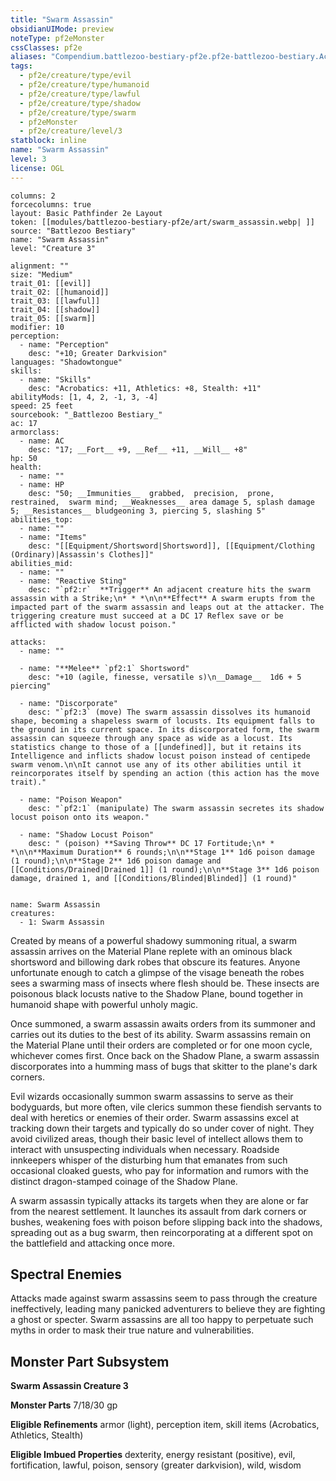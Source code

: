 ```yaml
---
title: "Swarm Assassin"
obsidianUIMode: preview
noteType: pf2eMonster
cssClasses: pf2e
aliases: "Compendium.battlezoo-bestiary-pf2e.pf2e-battlezoo-bestiary.Actor.6DUwR7e4pgbsykQO" 
tags:
  - pf2e/creature/type/evil
  - pf2e/creature/type/humanoid
  - pf2e/creature/type/lawful
  - pf2e/creature/type/shadow
  - pf2e/creature/type/swarm
  - pf2eMonster
  - pf2e/creature/level/3
statblock: inline
name: "Swarm Assassin"
level: 3
license: OGL
---
```


```statblock
columns: 2
forcecolumns: true
layout: Basic Pathfinder 2e Layout
token: [[modules/battlezoo-bestiary-pf2e/art/swarm_assassin.webp| ]]
source: "Battlezoo Bestiary"
name: "Swarm Assassin"
level: "Creature 3"

alignment: ""
size: "Medium"
trait_01: [[evil]]
trait_02: [[humanoid]]
trait_03: [[lawful]]
trait_04: [[shadow]]
trait_05: [[swarm]]
modifier: 10
perception:
  - name: "Perception"
    desc: "+10; Greater Darkvision"
languages: "Shadowtongue"
skills:
  - name: "Skills"
    desc: "Acrobatics: +11, Athletics: +8, Stealth: +11"
abilityMods: [1, 4, 2, -1, 3, -4]
speed: 25 feet
sourcebook: "_Battlezoo Bestiary_"
ac: 17
armorclass:
  - name: AC
    desc: "17; __Fort__ +9, __Ref__ +11, __Will__ +8"
hp: 50
health:
  - name: ""
  - name: HP
    desc: "50; __Immunities__  grabbed,  precision,  prone,  restrained,  swarm mind; __Weaknesses__ area damage 5, splash damage 5; __Resistances__ bludgeoning 3, piercing 5, slashing 5"
abilities_top:
  - name: ""
  - name: "Items"
    desc: "[[Equipment/Shortsword|Shortsword]], [[Equipment/Clothing (Ordinary)|Assassin's Clothes]]"
abilities_mid:
  - name: ""
  - name: "Reactive Sting"
    desc: "`pf2:r`  **Trigger** An adjacent creature hits the swarm assassin with a Strike;\n* * *\n\n**Effect** A swarm erupts from the impacted part of the swarm assassin and leaps out at the attacker. The triggering creature must succeed at a DC 17 Reflex save or be afflicted with shadow locust poison."

attacks:
  - name: ""

  - name: "**Melee** `pf2:1` Shortsword"
    desc: "+10 (agile, finesse, versatile s)\n__Damage__  1d6 + 5 piercing"

  - name: "Discorporate"
    desc: "`pf2:3` (move) The swarm assassin dissolves its humanoid shape, becoming a shapeless swarm of locusts. Its equipment falls to the ground in its current space. In its discorporated form, the swarm assassin can squeeze through any space as wide as a locust. Its statistics change to those of a [[undefined]], but it retains its Intelligence and inflicts shadow locust poison instead of centipede swarm venom.\n\nIt cannot use any of its other abilities until it reincorporates itself by spending an action (this action has the move trait)."

  - name: "Poison Weapon"
    desc: "`pf2:1` (manipulate) The swarm assassin secretes its shadow locust poison onto its weapon."

  - name: "Shadow Locust Poison"
    desc: " (poison) **Saving Throw** DC 17 Fortitude;\n* * *\n\n**Maximum Duration** 6 rounds;\n\n**Stage 1** 1d6 poison damage (1 round);\n\n**Stage 2** 1d6 poison damage and [[Conditions/Drained|Drained 1]] (1 round);\n\n**Stage 3** 1d6 poison damage, drained 1, and [[Conditions/Blinded|Blinded]] (1 round)"
 
```

```encounter-table
name: Swarm Assassin
creatures:
  - 1: Swarm Assassin
```



Created by means of a powerful shadowy summoning ritual, a swarm assassin arrives on the Material Plane replete with an ominous black shortsword and billowing dark robes that obscure its features. Anyone unfortunate enough to catch a glimpse of the visage beneath the robes sees a swarming mass of insects where flesh should be. These insects are poisonous black locusts native to the Shadow Plane, bound together in humanoid shape with powerful unholy magic.

Once summoned, a swarm assassin awaits orders from its summoner and carries out its duties to the best of its ability. Swarm assassins remain on the Material Plane until their orders are completed or for one moon cycle, whichever comes first. Once back on the Shadow Plane, a swarm assassin discorporates into a humming mass of bugs that skitter to the plane's dark corners.

Evil wizards occasionally summon swarm assassins to serve as their bodyguards, but more often, vile clerics summon these fiendish servants to deal with heretics or enemies of their order. Swarm assassins excel at tracking down their targets and typically do so under cover of night. They avoid civilized areas, though their basic level of intellect allows them to interact with unsuspecting individuals when necessary. Roadside innkeepers whisper of the disturbing hum that emanates from such occasional cloaked guests, who pay for information and rumors with the distinct dragon-stamped coinage of the Shadow Plane.

A swarm assassin typically attacks its targets when they are alone or far from the nearest settlement. It launches its assault from dark corners or bushes, weakening foes with poison before slipping back into the shadows, spreading out as a bug swarm, then reincorporating at a different spot on the battlefield and attacking once more.

## Spectral Enemies

Attacks made against swarm assassins seem to pass through the creature ineffectively, leading many panicked adventurers to believe they are fighting a ghost or specter. Swarm assassins are all too happy to perpetuate such myths in order to mask their true nature and vulnerabilities.

## Monster Part Subsystem

**Swarm Assassin Creature 3**

**Monster Parts** 7/18/30 gp

**Eligible Refinements** armor (light), perception item, skill items (Acrobatics, Athletics, Stealth)

**Eligible Imbued Properties** dexterity, energy resistant (positive), evil, fortification, lawful, poison, sensory (greater darkvision), wild, wisdom
